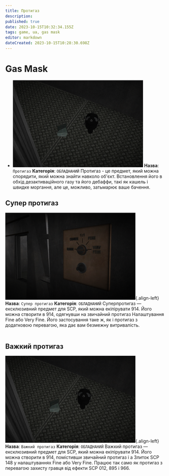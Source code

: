 ```yaml
---
title: Протигаз
description: 
published: true
date: 2023-10-15T10:32:34.155Z
tags: game, ua, gas mask
editor: markdown
dateCreated: 2023-10-15T10:28:30.698Z
---
```


# Gas Mask

- ![gasmask.heavy.wiki.png](/images/items/gasmask.heavy.wiki.png)
**Назва**: `Протигаз`
**Категорія**: `ОБЛАДНАНИЙ`
Протигаз - це предмет, який можна спорядити, який можна знайти навколо
об'єкт. Встановлення його в обхід дезактиваційного газу та його
дебаффи, такі як кашель і швидке моргання, але це, можливо, затьмарює
ваше бачення.

## Супер протигаз
![gasmask.super.wiki.fixed.png](/images/items/gasmask.super.wiki.fixed.png){.align-left}**Назва**: `Супер протигаз`
**Категорія**: `ОБЛАДНАНИЙ`
Суперпротигаз — ексклюзивний предмет для SCP, який можна екіпірувати
914. Його можна створити в 914, одягнувши на звичайний протигаз
Налаштування Fine або Very Fine. Його застосування таке ж, як і протигаз
з додатковою перевагою, яка дає вам безмежну витривалість.
⠀
⠀
⠀
⠀
⠀
⠀
## Важкий протигаз
![gasmask.heavy.wiki.png](/images/items/gasmask.heavy.wiki.png){.align-left}**Назва**: `Важкий протигаз`
**Категорія**: `ОБЛАДНАНИЙ`
Важкий протигаз — ексклюзивний предмет для SCP, який можна екіпірувати
914. Його можна створити в 914, помістивши звичайний протигаз і a
Злиток SCP 148 у налаштуваннях Fine або Very Fine. Працює так само
як протигаз з перевагою захисту гравця від
ефекти SCP 012, 895 і 966.
